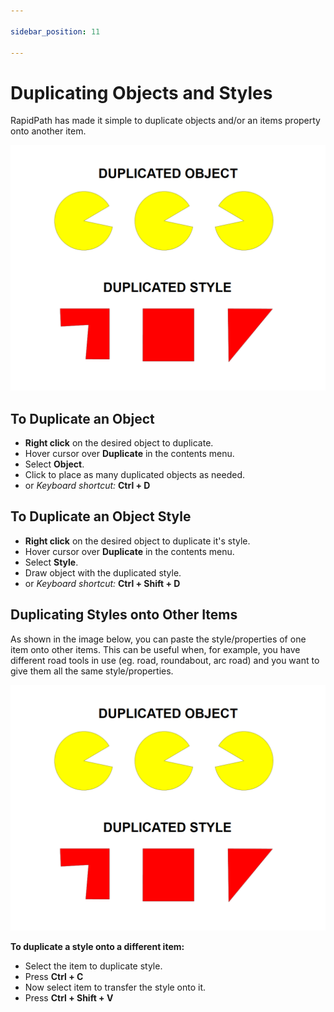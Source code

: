 ```yaml
---

sidebar_position: 11

---
```

# Duplicating Objects and Styles

RapidPath has made it simple to duplicate objects and/or an items property  onto another item.

![Duplicate_Object_and_Duplicate_Style](./assets/Duplicate_Object_and_Duplicate_Style.png)

## To Duplicate an Object

- **Right click** on the desired object to duplicate.
- Hover cursor over **Duplicate** in the contents menu.
- Select **Object**.
- Click to place as many duplicated objects as needed.
- or *Keyboard shortcut:* **Ctrl + D**

## To Duplicate an Object Style

- **Right click** on the desired object to duplicate it's style.
- Hover cursor over **Duplicate** in the contents menu.
- Select **Style**.
- Draw object with the duplicated style.
- or *Keyboard shortcut:* **Ctrl + Shift + D**

## Duplicating Styles onto Other Items

As shown in the image below, you can paste the style/properties of one item onto other items. This can be useful when, for example, you have different road tools in use (eg. road, roundabout, arc road) and you want to give them all the same style/properties.

![Duplicate Object and Duplicate Style](./assets/Duplicate_Object_and_Duplicate_Style.png)

**To duplicate a style onto a different item:**

- Select the item to duplicate style.
- Press **Ctrl + C**
- Now select item to transfer the style onto it.
- Press **Ctrl + Shift + V**
